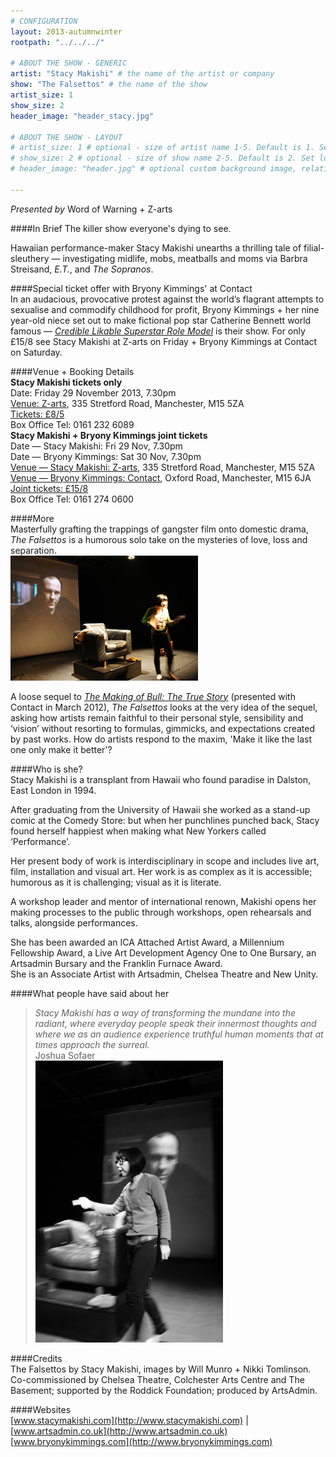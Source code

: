 ```yaml
---
# CONFIGURATION
layout: 2013-autumnwinter
rootpath: "../../../"

# ABOUT THE SHOW - GENERIC
artist: "Stacy Makishi" # the name of the artist or company
show: "The Falsettos" # the name of the show
artist_size: 1
show_size: 2
header_image: "header_stacy.jpg"

# ABOUT THE SHOW - LAYOUT
# artist_size: 1 # optional - size of artist name 1-5. Default is 1. Set longer names to lower values
# show_size: 2 # optional - size of show name 2-5. Default is 2. Set longer names to lower values
# header_image: "header.jpg" # optional custom background image, relative to current page

---
```

*Presented by* Word of Warning + Z-arts      

####In Brief
The killer show everyone's dying to see.             
               
Hawaiian performance-maker Stacy Makishi unearths a thrilling tale of filial-sleuthery — investigating midlife, mobs, meatballs and moms via Barbra Streisand, *E.T.*, and *The Sopranos*.            
    
####Special ticket offer with Bryony Kimmings' at Contact      
In an audacious, provocative protest against the world’s flagrant attempts to sexualise and commodify childhood for profit, Bryony Kimmings + her nine year-old niece set out to make fictional pop star Catherine Bennett world famous — *[Credible Likable Superstar Role Model](http://contactmcr.com/whats-on/6039-bryony-kimmings-credible-likable-superstar-role-model/)* is their show. For only £15/8 see Stacy Makishi at Z-arts on Friday + Bryony Kimmings at Contact on Saturday.        
      
####Venue + Booking Details    
**Stacy Makishi tickets only**    
Date: Friday 29 November 2013, 7.30pm    
[Venue: Z-arts](http://www.z-arts.org/about-us/getting-here/), 335 Stretford Road, Manchester, M15 5ZA    
[Tickets: £8/5](http://www.z-arts.org/events/wow-stacy-makishi/)    
Box Office Tel: 0161 232 6089     
**Stacy Makishi + Bryony Kimmings joint tickets**    
Date — Stacy Makishi: Fri 29 Nov, 7.30pm     
Date — Bryony Kimmings: Sat 30 Nov, 7.30pm    
[Venue — Stacy Makishi: Z-arts](http://www.z-arts.org/about-us/getting-here/), 335 Stretford Road, Manchester, M15 5ZA    
[Venue — Bryony Kimmings: Contact](http://contactmcr.com/visit/getting-here/), Oxford Road, Manchester, M15 6JA    
[Joint tickets: £15/8](http://contactmcr.com/whats-on/10252-stacy-makishi-the-falsettos/booking/)    
Box Office Tel: 0161 274 0600     
        
####More            
Masterfully grafting the trappings of gangster film onto domestic drama, *The Falsettos* is a humorous solo take on the mysteries of love, loss and separation.          
![Stacy Makishi](stacy1.jpg)   

A loose sequel to [*The Making of Bull: The True Story*](/archive/2012-springsummer/makishi/index.html) (presented with Contact in March 2012), *The Falsettos* looks at the very idea of the sequel, asking how artists remain faithful to their personal style, sensibility and ‘vision’ without resorting to formulas, gimmicks, and expectations created by past works. How do artists respond to the maxim, 'Make it like the last one only make it better'?       
                              
####Who is she?    
Stacy Makishi is a transplant from Hawaii who found paradise in Dalston, East London in 1994.         
         
After graduating from the University of Hawaii she worked as a stand-up comic at the Comedy Store: but when her punchlines punched back, Stacy found herself happiest when making what New Yorkers called ‘Performance’.             
              
Her present body of work is interdisciplinary in scope and includes live art, film, installation and visual art. Her work is as complex as it is accessible; humorous as it is challenging; visual as it is literate.          
        
A workshop leader and mentor of international renown, Makishi opens her making processes to the public through workshops, open rehearsals and talks, alongside performances.           
  
She has been awarded an ICA Attached Artist Award, a Millennium Fellowship Award, a Live Art Development Agency One to One Bursary, an Artsadmin Bursary and the Franklin Furnace Award.        
She is an Associate Artist with Artsadmin, Chelsea Theatre and New Unity.          
           
####What people have said about her     
>*Stacy Makishi has a way of transforming the mundane into the radiant, where everyday people speak their innermost thoughts and where we as an audience experience truthful human moments that at times approach the surreal.*<br>Joshua Sofaer       
![Stacy Makishi](stacy2.jpg)    
         
####Credits    
The Falsettos by Stacy Makishi, images by Will Munro + Nikki Tomlinson.         
Co-commissioned by Chelsea Theatre, Colchester Arts Centre and The Basement; supported by the Roddick Foundation; produced by ArtsAdmin.         
    
####Websites        
[www.stacymakishi.com](http://www.stacymakishi.com) | 
[www.artsadmin.co.uk](http://www.artsadmin.co.uk)    
[www.bryonykimmings.com](http://www.bryonykimmings.com)
